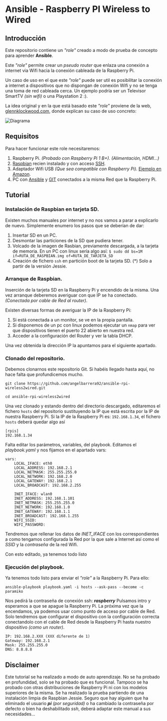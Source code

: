 Ansible - Raspberry PI Wireless to Wired
===================

## Introducción 
Este repositorio contiene un *"role"* creado a modo de prueba de concepto para aprender **Ansible**. 

Este *"role"* permite crear un *pseudo router* que enlaza una conexión a internet via Wifi hacia la conexión cableada de la Raspberry Pi.

Un caso de uso en el que este *"role"* puede ser util es posibilitar la conexión a internet a dispositivos que no dispongan de conexión Wifi y no se tenga una toma de red cableada cerca. Un ejemplo podría ser un Televisor SmartTV *(sin wifi)* o una Playstation 2 :). 

La idea original y en la que está basado este *"role"* proviene de la web, [glennklockwood.com](http://www.glennklockwood.com/sysadmin-howtos/rpi-wifi-island.html), donde explican su caso de uso concreto: 

![Diagrama](http://www.glennklockwood.com/sysadmin-howtos/rpi-network-diagram.png)


## Requisitos
Para hacer funcionar este role necesitaremos: 

1. Raspberry Pi. *(Probado con Raspberry Pi 1 B+).* *(Alimentación, HDMI...)*
2. [Raspbian](https://downloads.raspberrypi.org/raspbian_lite_latest) recien instalado y con acceso [SSH](https://www.raspberrypi.org/documentation/remote-access/ssh/). 
3. Adaptador Wifi USB *(Que sea compatible con Raspberry Pi).* [Ejemplo en Amazon](https://www.amazon.es/Edimax-EW-7811UN-Adaptador-Interfaz-negro/dp/B003MTTJOY).
4. PC con [Ansible](http://docs.ansible.com/ansible/intro_installation.html) y [GIT](https://git-scm.com/book/en/v2/Getting-Started-Installing-Git) conectados a la misma Red que la Raspberry Pi. 

## Tutorial
### **Instalación de Raspbian** en tarjeta SD. 
Existen muchos manuales por internet y no nos vamos a parar a explicarlo de nuevo. Simplemente enumero los pasos que se deberían de dar:

1. Insertar SD en un PC. 
2. Desmontar las particiones de la SD que pudiera tener.
3. Volcado de la imagen de Rasbian, previamente descargada, a la tarjeta de memoria. En un PC con linux sería algo así:  ```$ sudo dd bs=1M if=RUTA_DE_RASPBIAN.img of=RUTA_DE_TARJETA_SD```
4. Creación de fichero ```ssh``` en partición boot de la tarjeta SD. (*) Solo a partir de la versión Jessie. 

### **Arranque de Raspbian**. 
Inserción de la tarjeta SD en la Raspberry Pi y encendido de la misma. Una vez arranque deberemos averiguar con que IP se ha conectado. *(Conectada por cable de Red al router)*. 

Existen diversas formas de averiguar la IP de la Raspberry Pi: 

1. Si está conectada a un monitor, se ve en la propia pantalla. 
2. Si disponemos de un pc con linux podemos ejecutar un ```nmap``` para ver que dispositivos tienen el puerto 22 abierto en nuestra red. 
3. Acceder a la configuración del Router y ver la tabla DHCP.

Una vez obtenida la dirección IP la apuntamos para el siguiente apartado. 

### **Clonado del repositorio**. 
Debemos clonarnos este repositorio Git. Si habéis llegado hasta aquí, no hace falta que profundicemos mucho. 

``` git clone https://github.com/angelbarrera92/ansible-rpi-wireless2wired.git ```

``` cd ansible-rpi-wireless2wired ```

Una vez clonado y estando dentro del directorio descargado, editaremos el fichero ```hosts``` del repositorio sustituyendo la IP que está escrita por la IP de nuestra Raspberry Pi. 
Si la IP de la Raspberry Pi es: ```192.168.1.34```, el fichero ```hosts``` deberá quedar algo así
```
[rpis]
192.168.1.34
```
Falta editar los parámetros, variables, del playbook. Editamos el *playbook.yaml* y nos fijamos en el apartado vars: 
```
vars:
    LOCAL_IFACE: eth0
    LOCAL_ADDRESS: 192.168.2.1
    LOCAL_NETMASK: 255.255.255.0
    LOCAL_NETWORK: 192.168.2.0
    LOCAL_GATEWAY: 192.168.2.1
    LOCAL_BROADCAST: 192.168.2.255

    INET_IFACE: wlan0
    INET_ADDRESS: 192.168.1.101
    INET_NETMASK: 255.255.255.0
    INET_NETWORK: 192.168.1.0
    INET_GATEWAY: 192.168.1.1
    INET_BROADCAST: 192.168.1.255
    WIFI_SSID: 
    WIFI_PASSWORD: 
```
Tendremos que rellenar los datos de *INET_IFACE* con los correspondientes a como tengamos configurada la Red por la que sale a Internet así como el *SSID* y la *contraseña* de la red Wifi. 

Con esto editado, ya tenemos todo listo

### **Ejecución del playbook**. 
Ya tenemos todo listo para enviar el *"role"* a la Raspberry Pi. Para ello:

```ansible-playbook playbook.yaml -i hosts --ask-pass --become -c paramiko```

Nos pedirá la contraseña de conexión ssh: ***raspberry*** 
Pulsamos intro y esperamos a que se apague la Raspberry Pi. 
La próxima vez que la encendamos, ya podemos usar como punto de acceso por cable de Red. 
Solo tendremos que configurar el dispositivo con la configuración correcta conectandolo con el cable de Red desde la Raspberry Pi hasta nuestro dispositivo *(como un router)*.  
```
IP: 192.168.2.XXX (XXX diferente de 1)
Gateway: 192.168.2.1
Mask: 255.255.255.0
DNS: 8.8.8.8
```

## Disclaimer
Este tutorial se ha realizado a modo de auto aprendizaje. No se ha probado en profundidad, solo se ha probado que es funcional. 
Tampoco se ha probado con otras distribuciones de Raspberry Pi ni con los modelos superiores de la misma. 
Se ha realizado la prueba partiendo de una instalación limpia de Raspbian Jessie. 
Seguro que hay alguien que ha eliminado el usuario ***pi*** *(por seguridad)* o ha cambiado la contraseña por defecto o bien ha deshabilitado *ssh*, deberá adaptar este manual a sus necesidades...
